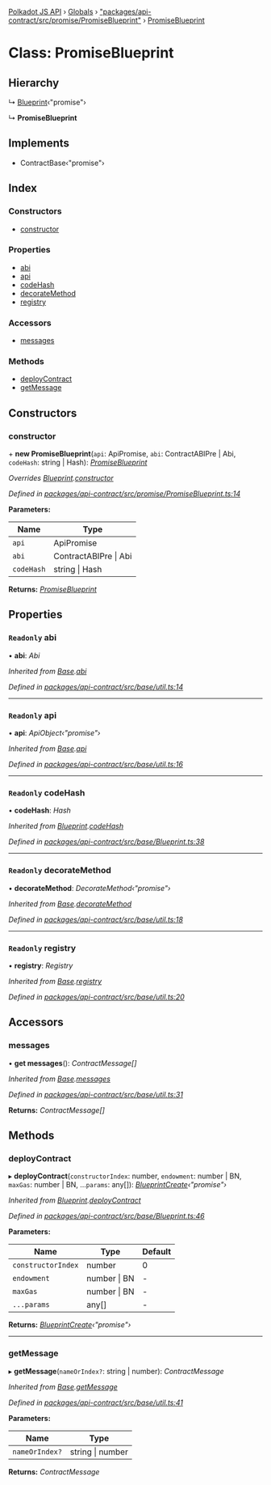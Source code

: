[Polkadot JS API](../README.md) › [Globals](../globals.md) › ["packages/api-contract/src/promise/PromiseBlueprint"](../modules/_packages_api_contract_src_promise_promiseblueprint_.md) › [PromiseBlueprint](_packages_api_contract_src_promise_promiseblueprint_.promiseblueprint.md)

# Class: PromiseBlueprint

## Hierarchy

  ↳ [Blueprint](_packages_api_contract_src_base_blueprint_.blueprint.md)‹"promise"›

  ↳ **PromiseBlueprint**

## Implements

* ContractBase‹"promise"›

## Index

### Constructors

* [constructor](_packages_api_contract_src_promise_promiseblueprint_.promiseblueprint.md#constructor)

### Properties

* [abi](_packages_api_contract_src_promise_promiseblueprint_.promiseblueprint.md#readonly-abi)
* [api](_packages_api_contract_src_promise_promiseblueprint_.promiseblueprint.md#readonly-api)
* [codeHash](_packages_api_contract_src_promise_promiseblueprint_.promiseblueprint.md#readonly-codehash)
* [decorateMethod](_packages_api_contract_src_promise_promiseblueprint_.promiseblueprint.md#readonly-decoratemethod)
* [registry](_packages_api_contract_src_promise_promiseblueprint_.promiseblueprint.md#readonly-registry)

### Accessors

* [messages](_packages_api_contract_src_promise_promiseblueprint_.promiseblueprint.md#messages)

### Methods

* [deployContract](_packages_api_contract_src_promise_promiseblueprint_.promiseblueprint.md#deploycontract)
* [getMessage](_packages_api_contract_src_promise_promiseblueprint_.promiseblueprint.md#getmessage)

## Constructors

###  constructor

\+ **new PromiseBlueprint**(`api`: ApiPromise, `abi`: ContractABIPre | Abi, `codeHash`: string | Hash): *[PromiseBlueprint](_packages_api_contract_src_promise_promiseblueprint_.promiseblueprint.md)*

*Overrides [Blueprint](_packages_api_contract_src_base_blueprint_.blueprint.md).[constructor](_packages_api_contract_src_base_blueprint_.blueprint.md#constructor)*

*Defined in [packages/api-contract/src/promise/PromiseBlueprint.ts:14](https://github.com/polkadot-js/api/blob/6bd10daf43/packages/api-contract/src/promise/PromiseBlueprint.ts#L14)*

**Parameters:**

Name | Type |
------ | ------ |
`api` | ApiPromise |
`abi` | ContractABIPre &#124; Abi |
`codeHash` | string &#124; Hash |

**Returns:** *[PromiseBlueprint](_packages_api_contract_src_promise_promiseblueprint_.promiseblueprint.md)*

## Properties

### `Readonly` abi

• **abi**: *Abi*

*Inherited from [Base](_packages_api_contract_src_base_util_.base.md).[abi](_packages_api_contract_src_base_util_.base.md#readonly-abi)*

*Defined in [packages/api-contract/src/base/util.ts:14](https://github.com/polkadot-js/api/blob/6bd10daf43/packages/api-contract/src/base/util.ts#L14)*

___

### `Readonly` api

• **api**: *ApiObject‹"promise"›*

*Inherited from [Base](_packages_api_contract_src_base_util_.base.md).[api](_packages_api_contract_src_base_util_.base.md#readonly-api)*

*Defined in [packages/api-contract/src/base/util.ts:16](https://github.com/polkadot-js/api/blob/6bd10daf43/packages/api-contract/src/base/util.ts#L16)*

___

### `Readonly` codeHash

• **codeHash**: *Hash*

*Inherited from [Blueprint](_packages_api_contract_src_base_blueprint_.blueprint.md).[codeHash](_packages_api_contract_src_base_blueprint_.blueprint.md#readonly-codehash)*

*Defined in [packages/api-contract/src/base/Blueprint.ts:38](https://github.com/polkadot-js/api/blob/6bd10daf43/packages/api-contract/src/base/Blueprint.ts#L38)*

___

### `Readonly` decorateMethod

• **decorateMethod**: *DecorateMethod‹"promise"›*

*Inherited from [Base](_packages_api_contract_src_base_util_.base.md).[decorateMethod](_packages_api_contract_src_base_util_.base.md#readonly-decoratemethod)*

*Defined in [packages/api-contract/src/base/util.ts:18](https://github.com/polkadot-js/api/blob/6bd10daf43/packages/api-contract/src/base/util.ts#L18)*

___

### `Readonly` registry

• **registry**: *Registry*

*Inherited from [Base](_packages_api_contract_src_base_util_.base.md).[registry](_packages_api_contract_src_base_util_.base.md#readonly-registry)*

*Defined in [packages/api-contract/src/base/util.ts:20](https://github.com/polkadot-js/api/blob/6bd10daf43/packages/api-contract/src/base/util.ts#L20)*

## Accessors

###  messages

• **get messages**(): *ContractMessage[]*

*Inherited from [Base](_packages_api_contract_src_base_util_.base.md).[messages](_packages_api_contract_src_base_util_.base.md#messages)*

*Defined in [packages/api-contract/src/base/util.ts:31](https://github.com/polkadot-js/api/blob/6bd10daf43/packages/api-contract/src/base/util.ts#L31)*

**Returns:** *ContractMessage[]*

## Methods

###  deployContract

▸ **deployContract**(`constructorIndex`: number, `endowment`: number | BN, `maxGas`: number | BN, ...`params`: any[]): *[BlueprintCreate](../interfaces/_packages_api_contract_src_base_blueprint_.blueprintcreate.md)‹"promise"›*

*Inherited from [Blueprint](_packages_api_contract_src_base_blueprint_.blueprint.md).[deployContract](_packages_api_contract_src_base_blueprint_.blueprint.md#deploycontract)*

*Defined in [packages/api-contract/src/base/Blueprint.ts:46](https://github.com/polkadot-js/api/blob/6bd10daf43/packages/api-contract/src/base/Blueprint.ts#L46)*

**Parameters:**

Name | Type | Default |
------ | ------ | ------ |
`constructorIndex` | number | 0 |
`endowment` | number &#124; BN | - |
`maxGas` | number &#124; BN | - |
`...params` | any[] | - |

**Returns:** *[BlueprintCreate](../interfaces/_packages_api_contract_src_base_blueprint_.blueprintcreate.md)‹"promise"›*

___

###  getMessage

▸ **getMessage**(`nameOrIndex?`: string | number): *ContractMessage*

*Inherited from [Base](_packages_api_contract_src_base_util_.base.md).[getMessage](_packages_api_contract_src_base_util_.base.md#getmessage)*

*Defined in [packages/api-contract/src/base/util.ts:41](https://github.com/polkadot-js/api/blob/6bd10daf43/packages/api-contract/src/base/util.ts#L41)*

**Parameters:**

Name | Type |
------ | ------ |
`nameOrIndex?` | string &#124; number |

**Returns:** *ContractMessage*

